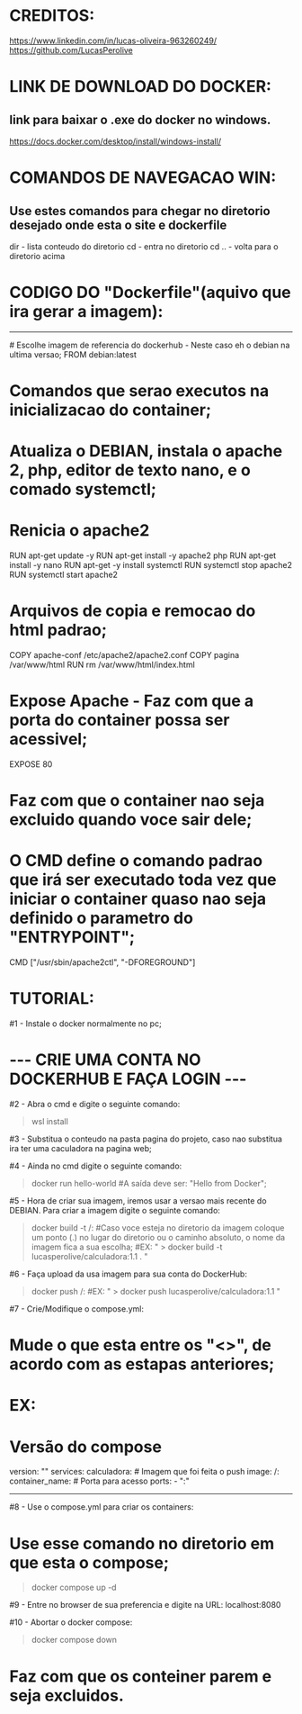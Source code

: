 # CREDITOS:
https://www.linkedin.com/in/lucas-oliveira-963260249/
https://github.com/LucasPerolive


# LINK DE DOWNLOAD DO DOCKER:
## link para baixar o .exe do docker no windows.
https://docs.docker.com/desktop/install/windows-install/



# COMANDOS DE NAVEGACAO WIN:
## Use estes comandos para chegar no diretorio desejado onde esta o site e dockerfile

dir - lista conteudo do diretorio
cd - entra no diretorio
cd .. - volta para o diretorio acima



# CODIGO DO "Dockerfile"(aquivo que ira gerar a imagem):
<hr>
# Escolhe imagem de referencia do  dockerhub - Neste caso eh o debian na ultima versao;
FROM debian:latest

# Comandos que serao executos na inicializacao do container;
# Atualiza o DEBIAN, instala o apache 2, php, editor de texto nano, e o comado systemctl;
# Renicia o apache2
RUN apt-get update -y
RUN apt-get install -y apache2 php
RUN apt-get install -y nano
RUN apt-get -y install systemctl
RUN systemctl stop apache2
RUN systemctl start apache2

# Arquivos de copia e remocao do html padrao;
COPY apache-conf /etc/apache2/apache2.conf
COPY pagina /var/www/html
RUN rm /var/www/html/index.html

# Expose Apache - Faz com que a porta do container possa ser acessivel;
EXPOSE 80

# Faz com que o container nao seja excluido quando voce sair dele;
# O CMD define o comando padrao que irá ser executado toda vez que iniciar o container quaso nao seja definido o parametro do "ENTRYPOINT";
CMD ["/usr/sbin/apache2ctl", "-DFOREGROUND"]



<h1>TUTORIAL:</h1>

#1 - Instale o docker normalmente no pc;
# --- CRIE UMA CONTA NO DOCKERHUB E FAÇA LOGIN --- 

#2 - Abra o cmd e digite o seguinte comando: 
>wsl install

#3 - Substitua o conteudo na pasta pagina do projeto, caso nao substitua ira ter uma caculadora na pagina web;

#4 - Ainda no cmd digite o seguinte comando:
>docker run hello-world
#A saída deve ser: "Hello from Docker";

#5 - Hora de criar sua imagem, iremos usar a versao mais recente do DEBIAN. Para criar a imagem digite o seguinte comando:
> docker build -t <nomedousuariododockerhub>/<nomedaimagem>:<versao> <diretorio>
#Caso voce esteja no diretorio da imagem coloque um ponto (.) no lugar do diretorio ou o caminho absoluto, o nome da imagem fica a sua escolha;
#EX: "  > docker build -t lucasperolive/calculadora:1.1 .  "

#6 - Faça upload da usa imagem para sua conta do DockerHub:
> docker push <nomedousuariododockerhub>/<nomedaimagem>:<versao>
#EX: "  > docker push lucasperolive/calculadora:1.1   "

#7 - Crie/Modifique o compose.yml:
# Mude o que esta entre os "<>", de acordo com as estapas anteriores;
<h1>EX:</h1>

# Versão do compose
version: "<versao>"
services:
  calculadora:
    # Imagem que foi feita o push
    image: <nomedousuariododockerhub>/<nomedaimagem>:<versao>
    container_name: <nomedocontainer>
    # Porta para acesso
    ports:
      - "<portadeacesso>:<portadoprotocolo>"
<hr>

#8 - Use o compose.yml para criar os containers:
# Use esse comando no diretorio em que esta o compose;
> docker compose up -d

#9 - Entre no browser de sua preferencia e digite na URL:
localhost:8080

#10 - Abortar o docker compose:
> docker compose down
# Faz com que os conteiner parem e seja excluidos.




